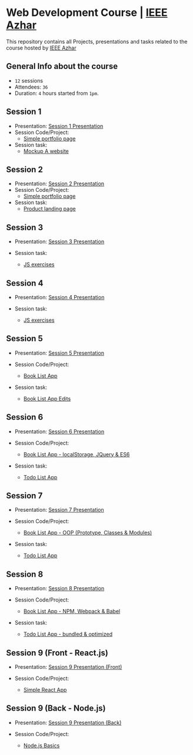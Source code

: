 # Web Development Course | [IEEE Azhar](https://www.facebook.com/IEEE.AlAzhar)

This repository contains all Projects, presentations and tasks related to the course hosted by [IEEE Azhar](https://www.facebook.com/IEEE.AlAzhar)

## General Info about the course

- `12` sessions
- Attendees: `36`
- Duration: `4` hours started from `1pm`.

## Session 1

- Presentation: [Session 1 Presentation](https://docs.google.com/presentation/d/1l2zea2wZmfIadyODijcjP7vArT4e4skyyAEqnqYOqNo/edit?usp=sharing)
- Session Code/Project:
  - [Simple portfolio page](https://github.com/mohamedsaad4/Web-development-Code-Baker-6.0-course--IEEE/tree/session1/code)
- Session task:
  - [Mockup A website](https://github.com/mohamedsaad4/Web-development-Code-Baker-6.0-course--IEEE/tree/session1/task)

## Session 2

- Presentation: [Session 2 Presentation](https://docs.google.com/presentation/d/1CmPbJjWZufAPgfr9ph8IbclaQHk4EFANYNtSmt3Njww/edit?usp=sharing)
- Session Code/Project:
  - [Simple portfolio page](https://github.com/mohamedsaad4/Web-development-Code-Baker-6.0-course--IEEE/tree/session2/code)
- Session task:
  - [Product landing page](https://github.com/mohamedsaad4/Web-development-Code-Baker-6.0-course--IEEE/tree/session2/task)

## Session 3

- Presentation: [Session 3 Presentation](https://js-presentation.netlify.com/)

- Session task:
  - [JS exercises](https://github.com/mohamedsaad4/Web-development-Code-Baker-6.0-course--IEEE/tree/session3/task)

## Session 4

- Presentation: [Session 4 Presentation](https://docs.google.com/presentation/d/1Hg2j95J3_Onjx0bKQMXTrkaiWpTFxTqp3EcOD164esc/edit?usp=sharing)

- Session task:
  - [JS exercises](https://github.com/mohamedsaad4/Web-development-Code-Baker-6.0-course--IEEE/tree/session4/task)

## Session 5

- Presentation: [Session 5 Presentation](https://docs.google.com/presentation/d/1_e_nutXmRVWpByxfEoY9L0b_ms5A-I3Dm9PIVT9U81M/edit?usp=sharing)

- Session Code/Project:

  - [Book List App](https://github.com/mohamedsaad4/Web-development-Code-Baker-6.0-course--IEEE/tree/session5/code)

- Session task:
  - [Book List App Edits](https://github.com/mohamedsaad4/Web-development-Code-Baker-6.0-course--IEEE/tree/session5/task)

## Session 6

- Presentation: [Session 6 Presentation](https://docs.google.com/presentation/d/1abmdfM4qLj30vb_CT928kaJrftDt0q7NkFLw6XJS9_Q/edit?usp=sharing)

- Session Code/Project:

  - [Book List App - localStorage, JQuery & ES6](https://github.com/mohamedsaad4/Web-development-Code-Baker-6.0-course--IEEE/tree/session6/code)

- Session task:
  - [Todo List App](https://github.com/mohamedsaad4/Web-development-Code-Baker-6.0-course--IEEE/tree/session6/task)


## Session 7

- Presentation: [Session 7 Presentation](https://docs.google.com/presentation/d/1BcQfDo05hXa8YCHZBlVd9QnoVXKk2I5MmL1r_EuAD40/edit?usp=sharing)

- Session Code/Project:

  - [Book List App - OOP (Prototype, Classes & Modules)](https://github.com/mohamedsaad4/Web-development-Code-Baker-6.0-course--IEEE/tree/session7/code)

- Session task:
  - [Todo List App](https://github.com/mohamedsaad4/Web-development-Code-Baker-6.0-course--IEEE/tree/session7/task)


## Session 8

- Presentation: [Session 8 Presentation](https://docs.google.com/presentation/d/1mv8-VbwmpE_GmqO7NQm00t2_i3Zlyh7AAuriRtwrBlo/edit?usp=sharing)

- Session Code/Project:

  - [Book List App - NPM, Webpack & Babel](https://github.com/mohamedsaad4/Web-development-Code-Baker-6.0-course--IEEE/tree/session8/code)

- Session task:
  - [Todo List App - bundled & optimized](https://github.com/mohamedsaad4/Web-development-Code-Baker-6.0-course--IEEE/tree/session8/task)


## Session 9 (Front - React.js)

- Presentation: [Session 9 Presentation (Front)](https://docs.google.com/presentation/d/1XQG_DGFmrk1uc_7rE_0KgApXB4sKr0e8XkkHYL_j12k/edit?usp=sharing)

- Session Code/Project:

  - [Simple React App](https://github.com/mohamedsaad4/Web-development-Code-Baker-6.0-course--IEEE/tree/session9/code/front)

## Session 9 (Back - Node.js)

- Presentation: [Session 9 Presentation (Back)](https://docs.google.com/presentation/d/1T0FJFTMyYSR1erlV-_8Re0CiC6yvcEMaQWK3Si40FdE/edit?usp=sharing)

- Session Code/Project:

  - [Node.js Basics](https://github.com/mohamedsaad4/Web-development-Code-Baker-6.0-course--IEEE/tree/session9/code/back)

